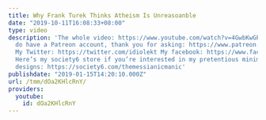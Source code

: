 ```yaml
---
title: Why Frank Turek Thinks Atheism Is Unreasoanble
date: "2019-10-11T16:08:33+08:00"
type: video
description: 'The whole video: https://www.youtube.com/watch?v=4GwbKwGPDIA Yes, I
  do have a Patreon account, thank you for asking: https://www.patreon.com/themessianicmanic
  My Twitter: https://twitter.com/idiolekt My facebook: https://www.facebook.com/themessianicmanic/
  Here’s my society6 store if you’re interested in my pretentious minimalist poster
  designs: https://society6.com/themessianicmanic'
publishdate: "2019-01-15T14:20:10.000Z"
url: /tmm/dOa2KHlcRnY/
providers:
  youtube:
    id: dOa2KHlcRnY
---
```

